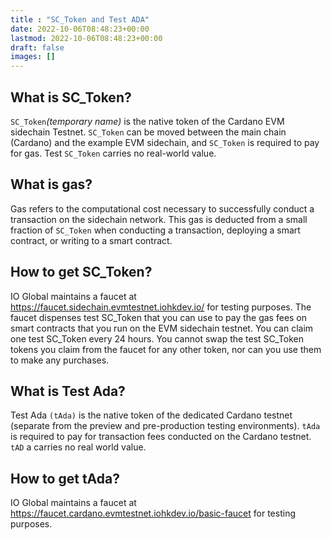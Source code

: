 ```yaml
---
title : "SC_Token and Test ADA"
date: 2022-10-06T08:48:23+00:00
lastmod: 2022-10-06T08:48:23+00:00
draft: false
images: []
---
```


## What is SC_Token?

`SC_Token`*(temporary name)* is the native token of the Cardano EVM sidechain Testnet. `SC_Token` can be moved between the main chain (Cardano) and the example EVM sidechain, and `SC_Token` is required to pay for gas. Test `SC_Token` carries no real-world value.

## What is gas?

Gas refers to the computational cost necessary to successfully conduct a transaction on the sidechain network. This gas is deducted from a small fraction of `SC_Token` when conducting a transaction, deploying a smart contract, or writing to a smart contract.

## How to get SC_Token?

IO Global maintains a faucet at <https://faucet.sidechain.evmtestnet.iohkdev.io/> for testing purposes. The faucet dispenses test SC_Token that you can use to pay the gas fees on smart contracts that you run on the EVM sidechain testnet. You can claim one test SC_Token every 24 hours. You cannot swap the test SC_Token tokens you claim from the faucet for any other token, nor can you use them to make any purchases.

## What is Test Ada?

Test Ada `(tAda)` is the native token of the dedicated Cardano testnet (separate from the preview and pre-production testing environments). `tAda` is required to pay for transaction fees conducted on the Cardano testnet. `tAD` a carries no real world value.

## How to get tAda?

IO Global maintains a faucet at <https://faucet.cardano.evmtestnet.iohkdev.io/basic-faucet> for testing purposes.

